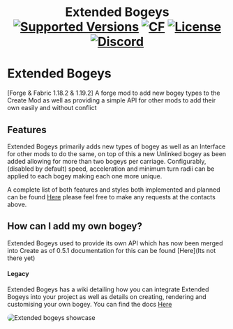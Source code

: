 
<h1 align="center">Extended Bogeys  <br>
	<a href="https://www.curseforge.com/minecraft/mc-mods/create-extended-bogeys/files"><img src="https://img.shields.io/badge/Available%20for-MC%201.18.2 TO 1.19.2-c70039" alt="Supported Versions"></a>
    <a href="https://www.curseforge.com/minecraft/mc-mods/create-extended-bogeys"><img src="http://cf.way2muchnoise.eu/-.svg" alt="CF"></a>
	<a href="https://github.com/Rabbitminers/Extended-Bogeys/blob/rewrite/LICENSE"><img src="https://img.shields.io/github/license/Rabbitminers/Extended-Bogeys?style=flat&color=900c3f" alt="License"></a>
	<a href="https://discord.gg/create-addon-hub-891929048895356948"><img src="https://img.shields.io/discord/891929048895356948?color=5865f2&label=Discord&style=flat" alt="Discord"></a>
</h1>

# Extended Bogeys
[Forge & Fabric 1.18.2 & 1.19.2] A forge mod to add new bogey types to the Create Mod as well as providing a simple API for other mods to add their own easily and without conflict

## Features
Extended Bogeys primarily adds new types of bogey as well as an Interface for other mods to do the same, on top of this a new Unlinked bogey as been added allowing for more than two bogeys per carriage. Configurably, (disabled by default) speed, acceleration and minimum turn radii can be applied to each bogey making each one more unique.

A complete list of both features and styles both implemented and planned can be found <a href="https://github.com/Rabbitminers/Extended-Bogeys/blob/rewrite/TODO.md">Here</a> please feel free to make any requests at the contacts above.

## How can I add my own bogey?

Extended Bogeys used to provide its own API which has now been merged into Create as of 0.5.1 documentation for this can be found [Here](Its not there yet)

#### Legacy

Extended Bogeys has a wiki detailing how you can integrate Extended Bogeys into your project as well as details on creating, rendering and customising your own bogey. You can find the docs <a href="https://github.com/Rabbitminers/Extended-Bogeys/wiki">Here</a>

<img src="https://media.discordapp.net/attachments/894751374372405329/1223907133213507674/2024-03-31_02.png?ex=661b8f57&is=66091a57&hm=953aaa8896e227656e8949c00fd447a3b9f46d41bdc4fe9ec63c47f70fb2584e&=&format=webp&quality=lossless&width=1276&height=676"
     alt="Extended bogeys showcase"
     style="float: left; border-radius: 10px" />
